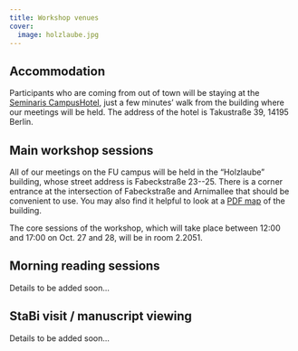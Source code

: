 ```yaml
---
title: Workshop venues
cover:
  image: holzlaube.jpg
---
```


## Accommodation

Participants who are coming from out of town will be staying at the
[Seminaris CampusHotel](https://www.seminaris.de/en/hotels/conference-hotel-berlin-dahlem/),
just a few minutes’ walk from the building where our meetings will be held. The
address of the hotel is Takustraße 39, 14195 Berlin.

## Main workshop sessions

All of our meetings on the FU campus will be held in the “Holzlaube” building,
whose street address is Fabeckstraße 23--25. There is a corner entrance at the
intersection of Fabeckstraße and Arnimallee that should be convenient to use.
You may also find it helpful to look at a
[PDF map](https://www.geschkult.fu-berlin.de/studium/studienbuero/Flyer-Holzlaube.pdf)
of the building.

The core sessions of the workshop, which will take place between 12:00 and 17:00
on Oct. 27 and 28, will be in room 2.2051.

## Morning reading sessions

Details to be added soon...

## StaBi visit / manuscript viewing

Details to be added soon...
